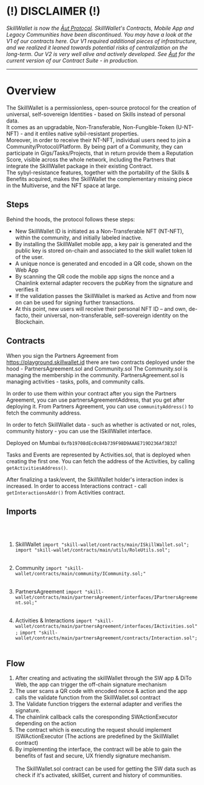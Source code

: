 # (!) DISCLAIMER (!) 
_SkillWallet is now the [Āut Protocol](https://github.com/aut-protocol). SkillWallet's Contracts, Mobile App and Legacy Communities have been discontinued. You may have a look at the V1 of our contracts here. Our V1 required additional pieces of infrastructure, and we realized it leaned towards potential risks of centralization on the long-term. Our V2 is very well alive and actively developed. See [Āut](https://github.com/aut-protocol) for the current version of our Contract Suite - in production._

--------

# Overview
The SkillWallet is a permissionless, open-source protocol for the creation of universal, self-sovereign Identities - based on Skills instead of personal data. <br/>
It comes as an upgradable, Non-Transferable, Non-Fungible-Token (U-NT-NFT) - and it entiles native sybil-resistant properties. <br/>
Moreover, in order to receive their NT-NFT, individual users need to join a Community/Protocol/Platform. By being part of a Community, they can participate in Gigs/Tasks/Projects, that in return provide them a Reputation Score, visible across the whole network, including the Partners that integrate the SkillWallet package in their existing Contract. <br/>
The sybyl-resistance features, together with the portability of the Skills & Benefits acquired, makes the SkillWallet the complementary missing piece in the Multiverse, and the NFT space at large.

## Steps
Behind the hoods, the protocol follows these steps:
- New SkillWallet ID is initiated as a Non-Transferable NFT (NT-NFT), within the community, and initially labeled inactive. 
- By installing the SkillWallet mobile app, a key pair is generated and the public key is stored on-chain and associated to the skill wallet token Id of the user.
- A unique nonce is generated and encoded in a QR code, shown on the Web App
- By scanning the QR code the mobile app signs the nonce and a Chainlink external adapter recovers the pubKey from the signature and verifies it
- If the validation passes the SkillWallet is marked as Active and from now on can be used for signing further transactions.
- At this point, new users will receive their personal NFT ID – and own, de-facto, their universal, non-transferable, self-sovereign identity on the Blockchain.

## Contracts 

When you sign the Partners Agreement from https://playground.skillwallet.id there are two contracts deployed under the hood - PartnersAgreement.sol and Community.sol 
The Community.sol is managing the membership in the community. 
PartnersAgreement.sol is managing activities - tasks, polls, and community calls.

In order to use them within your contract after you sign the Partners Agreement, you can use partnersAgreementAddress, that you get after deploying it. 
From Partners Agreement, you can use `communityAddress()` to fetch the community address. 

In order to fetch SkillWallet data - such as whether is activated or not, roles, community history - you can use the ISkillWallet interface. 

Deployed on Mumbai `0xfb19708dEc0c84b739F98D9AAAE719D236Af3B32`!

Tasks and Events are represented by Activities.sol, that is deployed when creating the first one. You can fetch the address of the Activities, by calling `getActivitiesAddress()`.

After finalizing a task/event, the SkillWallet holder's interaction index is increased. In order to access Interactions contract - call `getInteractionsAddr()` from Activities contract.

## Imports
<br/><br/>

1. SkillWallet
`import "skill-wallet/contracts/main/ISkillWallet.sol";`
`import "skill-wallet/contracts/main/utils/RoleUtils.sol";`
<br/><br/>

2. Community 
`import "skill-wallet/contracts/main/community/ICommunity.sol;"`
<br/><br/>

3. PartnersAgreement
`import "skill-wallet/contracts/main/partnersAgreement/interfaces/IPartnersAgreement.sol;"`
<br/><br/>

4. Activities & Interactions
`import "skill-wallet/contracts/main/partnersAgreement/interfaces/IActivities.sol";`
`import "skill-wallet/contracts/main/partnersAgreement/contracts/Interaction.sol";`
<br/><br/>

## Flow

1. After creating and activating the skillWallet through the SW app & DiTo Web, the app can trigger the off-chain signature mechanism
2. The user scans a QR code with encoded nonce & action and the app calls the validate function from the SkillWallet.sol contract
3. The Validate function triggers the external adapter and verifies the signature. 
4. The chainlink callback calls the coresponding SWActionExecutor depending on the action 
4. The contract which is executing the request should implement ISWActionExecutor (The actions are predefined by the SkillWallet contract)
5. By implementing the interface, the contract will be able to gain the benefits of fast and secure, UX friendly signature mechanism.
<br/><br/>
The SkillWallet.sol contract can be used for getting the SW data such as check if it's activated, skillSet, current and history of communities.
